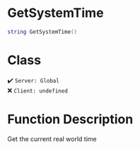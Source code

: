 # GetSystemTime
```lua
string GetSystemTime()
```
# Class
✔️ `Server: Global`  
❌ `Client: undefined`  

# Function Description
Get the current real world time

